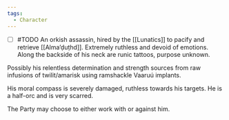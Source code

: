 ```yaml
---
tags:
  - Character
---
```

- [ ] #TODO 
An orkish assassin, hired by the [[Lunatics]] to pacify and retrieve [[Alma’ḍuṭhd]]. Extremely ruthless and devoid of emotions. Along the backside of his neck are runic tattoos, purpose unknown. 

Possibly his relentless determination and strength sources from raw infusions of twilit/amarisk using ramshackle Vaaruú implants. 
 
His moral compass is severely damaged, ruthless towards his targets.
He is a half-orc and is very scarred.

The Party may choose to either work with or against him.

